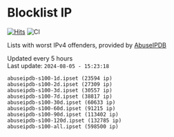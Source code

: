 # Blocklist IP

[![Hits](https://hits.seeyoufarm.com/api/count/incr/badge.svg?url=https%3A%2F%2Fgithub.com%2Fborestad%2Fblocklist-ip%2F&count_bg=%2379C83D&title_bg=%23555555&icon=&icon_color=%23E7E7E7&title=hits&edge_flat=false)](https://hits.seeyoufarm.com)  ![CI](https://img.shields.io/github/workflow/status/borestad/blocklist-ip/CI?style=flat-square)

Lists with worst IPv4 offenders, provided by [AbuseIPDB](https://www.abuseipdb.com/)

<!-- FOOTER-PLACEHOLDER -->
Updated every 5 hours<br>
Last update: `2024-08-05 - 15:23:18`
```
abuseipdb-s100-1d.ipset (23594 ip)
abuseipdb-s100-2d.ipset (27309 ip)
abuseipdb-s100-3d.ipset (30557 ip)
abuseipdb-s100-7d.ipset (38817 ip)
abuseipdb-s100-30d.ipset (60633 ip)
abuseipdb-s100-60d.ipset (91215 ip)
abuseipdb-s100-90d.ipset (113402 ip)
abuseipdb-s100-120d.ipset (132785 ip)
abuseipdb-s100-all.ipset (598500 ip)
```
